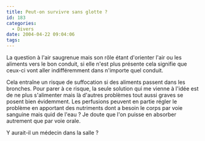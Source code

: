 ```yaml
---
title: Peut-on survivre sans glotte ?
id: 183
categories:
  - Divers
date: 2004-04-22 09:04:06
tags:
---
```


La question à l'air saugrenue mais son rôle étant d'orienter l'air ou les aliments vers le bon conduit, si elle n'est plus présente cela signifie que ceux-ci vont aller indifféremment dans n'importe quel conduit.

Cela entraîne un risque de suffocation si des aliments passent dans les bronches. Pour parer à ce risque, la seule solution qui me vienne à l'idée est de ne plus s'alimenter mais là d'autres problèmes tout aussi graves se posent bien évidemment. Les perfusions peuvent en partie régler le problème en apportant des nutriments dont a besoin le corps par voie sanguine mais quid de l'eau ? Je doute que l'on puisse en absorber autrement que par voie orale.

Y aurait-il un médecin dans la salle ?